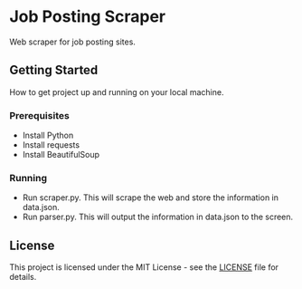 # Job Posting Scraper

Web scraper for job posting sites.

## Getting Started

How to get project up and running on your local machine.

### Prerequisites

* Install Python
* Install requests
* Install BeautifulSoup

### Running

* Run scraper.py. This will scrape the web and store the information in data.json.
* Run parser.py. This will output the information in data.json to the screen.

## License

This project is licensed under the MIT License - see the [LICENSE](LICENSE) file for details.